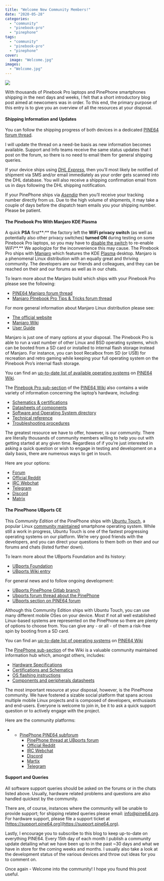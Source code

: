 ```yaml
---
title: "Welcome New Community Members!"
date: "2020-05-28"
categories: 
  - "community"
  - "pinebook-pro"
  - "pinephone"
tags: 
  - "community"
  - "pinebook-pro"
  - "pinephone"
cover: 
  image: "Welcome.jpg"
images:
  - "Welcome.jpg"
---
```


![](/blog/images/Welcome.jpg)

With thousands of Pinebook Pro laptops and PinePhone smartphones shipping in the next days and weeks, I felt that a short introductory blog post aimed at newcomers was in order. To this end, the primary purpose of this entry is to give you an overview of all the resources at your disposal. 

#### Shipping Information and Updates

You can follow the shipping progress of both devices in a dedicated [PINE64 forum thread](https://forum.pine64.org/showthread.php?tid=9942). 

I will update the thread on a need-be basis as new information becomes available. Support and Info teams receive the same status updates that I post on the forum, so there is no need to email them for general shipping queries.

If your device ships using [_DHL Express_](https://www.dhl.com/en.html), then you’ll most likely be notified of shipment via SMS and/or email immediately as your order gets scanned into the DHL database. You will also receive a shipping confirmation email from us in days following the DHL shipping notification. 

If your PinePhone ships via [_Asendia_](https://trackandtrace.asendia.com/) then you’ll receive your tracking number directly from us. Due to the high volume of shipments, it may take a couple of days before the dispatch team emails you your shipping number. Please be patient. 

#### The Pinebook Pro With Manjaro KDE Plasma

A quick **PSA** first**:** the factory left the **WiFi privacy switch** (as well as potentially also other privacy switches) **turned ON** during testing on some Pinebook Pro laptops, so you may have to [disable the switch](https://wiki.pine64.org/index.php/Pinebook_Pro#Privacy_Switches) to re-enable WiFi**.** We apologize for the inconvenience this may cause. The Pinebook Pro ships with [Manjaro](https://manjaro.org/) which features the KDE [Plasma](https://kde.org/plasma-desktop) desktop. Manjaro is a phenomenal Linux distribution with an equally great and thriving community. The developers are our friends and colleagues, and they can be reached on their and our forums as well as in our chats.  

To learn more about the Manjaro build which ships with your Pinebook Pro please see the following: 

- [PINE64 Manjaro forum thread](https://forum.pine64.org/showthread.php?tid=9918)
- [Manjaro PInebook Pro Tips & Tricks forum thread](https://forum.manjaro.org/t/tips-tricks-for-your-new-pinebook-pro/145077)

For more general information about Manjaro Linux distribution please see: 

- [The official website](https://manjaro.org/) 
- [Manjaro Wiki](https://wiki.manjaro.org/index.php?title=Main_Page) 
- [User Guide](https://de.osdn.net/projects/manjaro/storage/Manjaro-User-Guide.pdf/) 

Manjaro is just one of many options at your disposal. The Pinebook Pro is able to run a vast number of other Linux and BSD operating systems, which can be booted from a SD card or installed to internal flash storage instead of Manjaro. For instance, you can boot Recalbox from SD (or USB) for recreation and retro gaming while keeping your full operating system on the Pinebook Pro’s internal flash storage. 

You can find an [up-to-date list of available operating systems](https://wiki.pine64.org/index.php/Pinebook_Pro_Software_Release) on [PINE64 Wiki](http://wiki.pine64.org).  

The [Pinebook Pro sub-section](https://wiki.pine64.org/index.php/Pinebook_Pro) of the [PINE64 Wiki](https://wiki.pine64.org/index.php/Main_Page) also contains a wide variety of information concerning the laptop’s hardware, including: 

- [Schematics & certifications](https://wiki.pine64.org/index.php/Pinebook_Pro#Pinebook_Pro_Schematics_and_Certifications)
- [Datasheets of components](https://wiki.pine64.org/index.php/Pinebook_Pro#Datasheets_for_Components_and_Peripherals)
- [Software and Operating System directory](https://wiki.pine64.org/index.php/Pinebook_Pro_Software_Release) 
- [Technical reference](https://wiki.pine64.org/index.php/Pinebook_Pro#Technical_Reference)
- [Troubleshooting procedures](https://wiki.pine64.org/index.php/Pinebook_Pro#Troubleshooting_guide) 

The greatest resource we have to offer, however, is our community. There are literally thousands of community members willing to help you out with getting started at any given time. Regardless of if you’re just interested in asking a quick question or wish to engage in testing and development on a daily basis, there are numerous ways to get in touch. 

Here are your options:

- [Forum](http://forum.pine64.org)
- [Official Reddit](https://www.reddit.com/r/PINE64official/)
- [IRC Webchat](https://www.pine64.org/web-irc/)
- [Telegram](https://t.me/mtx_pinebook)
- [Discord](https://discord.com/invite/DgB7kzr)
- [Matrix](https://matrix.to/#/!gPNBaTQpKsyjrTlLAl:matrix.org?via=matrix.org&via=privacytools.io&via=feneas.org)  

#### The PinePhone UBports CE

This _Community Edition_ of the PinePhone ships with [Ubuntu Touch](https://ubuntu-touch.io/), a popular Linux [community maintained](https://ubports.com/) smartphone operating system. While still a work in progress, Ubuntu Touch is one of the fastest progressing operating systems on our platform. We’re very good friends with the developers, and you can direct your questions to them both on their and our forums and chats (listed further down). 

To learn more about the UBports Foundation and its history:

- [UBports Foundation](https://ubports.com/foundation/ubports-foundation) 
- [UBports Wiki entry](https://en.wikipedia.org/wiki/Ubuntu_Touch) 

For general news and to follow ongoing development:

- [UBports PinePhone Gitlab branch](https://gitlab.com/pine64-org/linux/-/commits/pine64-kernel-ubports) 
- [Ubports forum thread about the PinePhone](https://forums.ubports.com/topic/2403/pinephone)
- [UBports section on PINE64 forum](https://forum.pine64.org/forumdisplay.php?fid=125)  

Although this Community Edition ships with Ubuntu Touch, you can use many different mobile OSes on your device. Most if not all well established Linux-based systems are represented on the PinePhone so there are plenty of options to choose from. You can give any - or all - of them a risk-free spin by booting from a SD card. 

You can find an [up-to-date list of operating systems](https://wiki.pine64.org/index.php/PinePhone_Software_Releases) on [PINE64 Wiki](http://wiki.pine64.org)

The [PinePhone sub-section](https://wiki.pine64.org/index.php/PinePhone) of the Wiki is a valuable community maintained information hub which, amongst others, includes:

- [Hardware Specifications](https://wiki.pine64.org/index.php/PinePhone#Specifications) 
- [Certifications and Schematics](https://wiki.pine64.org/index.php/PinePhone#PinePhone_Board_Information.2C_Schematics_and_Certifications)
- [OS flashing instructions](https://wiki.pine64.org/index.php/PinePhone#Flashing_eMMC_using_Jumpdrive)
- [Components and peripherals datasheets](https://wiki.pine64.org/index.php/PinePhone#Datasheets_for_Components_and_Peripherals) 

The most important resource at your disposal, however, is the PinePhone community. We have fostered a sizable social platform that spans across multiple mobile Linux projects and is composed of developers, enthusiasts and end-users. Everyone is welcome to join in, be it to ask a quick support question or to actively engage with the project. 

Here are the community platforms: 

- - [PinePhone PINE64 subforum](https://forum.pine64.org/forumdisplay.php?fid=125)
    - [PinePhone thread at UBports forum](https://forums.ubports.com/topic/2403/pinephone)
    - [Official Reddit](https://www.reddit.com/r/PINE64official/)
    - [IRC Webchat](https://www.pine64.org/web-irc/)
    - [Discord](https://discord.com/invite/DgB7kzr)
    - [Martix](https://matrix.to/#/!LZirCxnkkeBudrQzPj:matrix.org?via=matrix.org&via=librem.one&via=privacytools.io)
    - [Telegram](https://t.me/pinephone)

#### Support and Queries

All software support queries should be asked on the forums or in the chats listed above. Usually, hardware related problems and questions are also handled quickest by the community. 

There are, of course, instances where the community will be unable to provide support; for shipping related queries please email: [info@pine64.org](mailto:info@pine64.org). For hardware support, please file a support ticket at [https://support.pine64.org](https://support.pine64.org).

Lastly, I encourage you to subscribe to this blog to keep up-to-date on everything PINE64. Every 15th day of each month I publish a community update detailing what we have been up to in the past ~30 days and what we have in store for the coming weeks and months. I usually also take a look at the development status of the various devices and throw out ideas for you to comment on.  

Once again - Welcome into the community! I hope you found this post useful.
